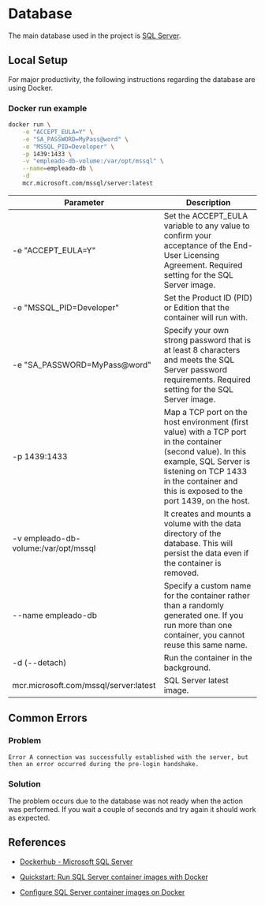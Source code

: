 # Database

The main database used in the project is [SQL Server](https://www.microsoft.com/en-us/sql-server/).

## Local Setup

For major productivity, the following instructions regarding the database are using Docker.

### Docker run example

```bash
docker run \
    -e "ACCEPT_EULA=Y" \
    -e "SA_PASSWORD=MyPass@word" \
    -e "MSSQL_PID=Developer" \
    -p 1439:1433 \
    -v "empleado-db-volume:/var/opt/mssql" \
    --name=empleado-db \
    -d
    mcr.microsoft.com/mssql/server:latest
```

| Parameter                             | Description                                                                                                                                                                                                                    |
| ------------------------------------- | ------------------------------------------------------------------------------------------------------------------------------------------------------------------------------------------------------------------------------ |
| -e "ACCEPT_EULA=Y"                    | Set the ACCEPT_EULA variable to any value to confirm your acceptance of the End-User Licensing Agreement. Required setting for the SQL Server image.                                                                           |
| -e "MSSQL_PID=Developer"              | Set the Product ID (PID) or Edition that the container will run with.                                                                                                                                                          |
| -e "SA_PASSWORD=MyPass@word"          | Specify your own strong password that is at least 8 characters and meets the SQL Server password requirements. Required setting for the SQL Server image.                                                                      |
| -p 1439:1433                          | Map a TCP port on the host environment (first value) with a TCP port in the container (second value). In this example, SQL Server is listening on TCP 1433 in the container and this is exposed to the port 1439, on the host. |
| -v empleado-db-volume:/var/opt/mssql  | It creates and mounts a volume with the data directory of the database. This will persist the data even if the container is removed.                                                                                           |
| --name empleado-db                    | Specify a custom name for the container rather than a randomly generated one. If you run more than one container, you cannot reuse this same name.                                                                             |
| -d (--detach)                         | Run the container in the background.                                                                                                                                                                                           |
| mcr.microsoft.com/mssql/server:latest | SQL Server latest image.                                                                                                                                                                                                       |

## Common Errors

### Problem

```
Error A connection was successfully established with the server, but then an error occurred during the pre-login handshake.
```

### Solution

The problem occurs due to the database was not ready when the action was performed. If you wait a couple of seconds and try again it should work as expected.

## References

- [Dockerhub - Microsoft SQL Server](https://hub.docker.com/_/microsoft-mssql-server)

- [Quickstart: Run SQL Server container images with Docker](https://docs.microsoft.com/en-us/sql/linux/quickstart-install-connect-docker?view=sql-server-ver15&pivots=cs1-bash)

- [Configure SQL Server container images on Docker](https://docs.microsoft.com/en-us/sql/linux/sql-server-linux-configure-docker?view=sql-server-ver15)
